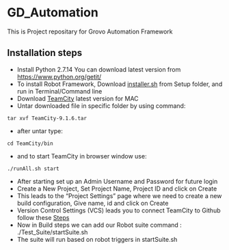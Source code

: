 # GD_Automation
This is Project repositary for Grovo Automation Framework

## Installation steps
- Install Python 2.7.14  You can download latest version from https://www.python.org/getit/
- To install Robot Framework, Download [installer.sh](Setup/installer.sh) from Setup folder, and run in Terminal/Command line
- Download [TeamCity](https://www.jetbrains.com/teamcity/download/) latest version for MAC
- Untar downloaded file in specific folder by using command:
```
tar xvf TeamCity-9.1.6.tar
```
- after untar type:
```
cd TeamCity/bin
```
- and to start TeamCity in browser window use:
```
./runAll.sh start
```
- After starting set up an Admin Username and Password for future login
- Create a New Project, Set Project Name, Project ID and click on Create
- This leads to the “Project Settings” page where we need to create a new build configuration, Give name, id and click on Create
- Version Control Settings (VCS) leads you to connect TeamCity to Github follow these [Steps](https://confluence.jetbrains.com/display/TCD10/Integrating+TeamCity+with+VCS+Hosting+Services)
- Now in Build steps we can add our Robot suite command : ./Test_Suite/startSuite.sh
- The suite will run based on robot triggers in startSuite.sh
